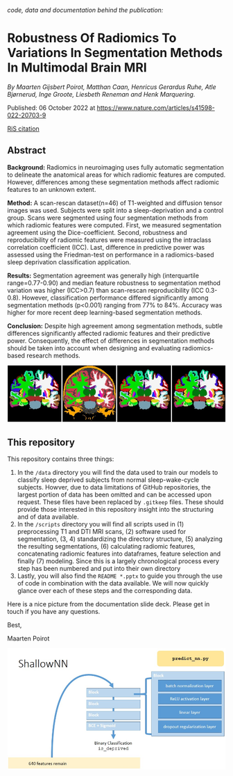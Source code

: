 *code, data and documentation behind the publication:*

# Robustness Of Radiomics To Variations In Segmentation Methods In Multimodal Brain MRI

*By Maarten Gijsbert Poirot, Matthan Caan, Henricus Gerardus Ruhe, Atle Bjørnerud, Inge Groote, Liesbeth Reneman and Henk Marquering.*

Published: 06 October 2022 at https://www.nature.com/articles/s41598-022-20703-9 

[RiS citation](./cite.ris)

## Abstract

**Background:** Radiomics in neuroimaging uses fully automatic segmentation to delineate the anatomical areas for which radiomic features are computed. However, differences among these segmentation methods affect radiomic features to an unknown extent.

**Method:** A scan-rescan dataset(n=46) of T1-weighted and diffusion tensor images was used. Subjects were split into a sleep-deprivation and a control group. Scans were segmented using four segmentation methods from which radiomic features were computed. First, we measured segmentation agreement using the Dice-coefficient. Second, robustness and reproducibility of radiomic features were measured using the intraclass correlation coefficient (ICC). Last, difference in predictive power was assessed using the Friedman-test on performance in a radiomics-based sleep deprivation classification application.

**Results:** Segmentation agreement was generally high (interquartile range=0.77-0.90) and median feature robustness to segmentation method variation was higher (ICC>0.7) than scan-rescan reproducibility (ICC 0.3-0.8). However, classification performance differed significantly among segmentation methods (p<0.001) ranging from 77% to 84%. Accuracy was higher for more recent deep learning-based segmentation methods.

**Conclusion:** Despite high agreement among segmentation methods, subtle differences significantly affected radiomic features and their predictive power. Consequently, the effect of differences in segmentation methods should be taken into account when designing and evaluating radiomics-based research methods.

![brains](images/brains.jpg)

## This repository

This repository contains three things:

1. In the `/data` directory you will find the data used to train our models to classify sleep deprived subjects from normal sleep-wake-cycle subjects. Howver, due to data limitations of GitHub repositories, the largest portion of data has been omitted and can be accessed upon request. These files have been replaced by `.gitkeep` files. These should provide those interested in this repository insight into the structuring and of data available.
2. In the `/scripts` directory you will find all scripts used in (1) preprocessing T1 and DTI MRI scans, (2) software used for segmentation, (3, 4) standardizing the directory structure, (5) analyzing the resulting segmentations, (6) calculating radiomic features, concatenating radiomic features into dataframes, feature selection and finally (7) modeling. Since this is a largely chronological process every step has been numbered and put into their own directory
3. Lastly, you will also find the `README *.pptx` to guide you through the use of code in combination with the data available. We will now quickly glance over each of these steps and the corresponding data.

Here is a nice picture from the documentation slide deck. Please get in touch if you have any questions.

Best,



Maarten Poirot

![network](images/shallowNN.jpg)




